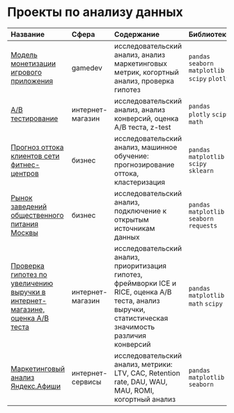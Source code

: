 # Проекты по анализу данных

| Название | Сфера | Содержание | Библиотеки |
| :-------------------- | :-------------------- |:--------------------|:--------------------|
| [Модель монетизации игрового приложения](https://github.com/barrabanda/practicum/tree/main/monetization%20model) | gamedev | исследовательский анализ, анализ маркетинговых метрик, когортный анализ, проверка гипотез  | `pandas` `seaborn` `matplotlib` `scipy` `plotly` |
| [A/B тестирование](https://github.com/barrabanda/practicum/tree/main/ab_test) | интернет-магазин | исследовательский анализ, анализ конверсий, оценка A/B теста, z-test  | `pandas` `plotly` `scipy` `math` |
| [Прогноз оттока клиентов сети фитнес-центров](https://github.com/barrabanda/practicum/tree/main/gym%20churn) | бизнес | исследовательский анализ, машинное обучение: прогнозирование оттока, кластеризация | `pandas` `matplotlib` `scipy` `sklearn` |
| [Рынок заведений общественного питания Москвы](https://github.com/barrabanda/practicum/tree/main/moscow%20rests) | бизнес | исследовательский анализ, подключение к открытым источникам данных | `pandas` `matplotlib` `seaborn` `requests` |
| [Проверка гипотез по увеличению выручки в интернет-магазине, оценка A/B теста](https://github.com/barrabanda/practicum/tree/main/hypothesis) | интернет-магазин | исследовательский анализ, приоритизация гипотез, фреймворки ICE и RICE, оценка A/B теста, анализ выручки, статистическая значимость различия конверсий | `pandas` `matplotlib` `math` `scipy` |
| [Маркетинговый анализ Яндекс.Афиши](https://github.com/barrabanda/practicum/tree/main/hypothesis) | интернет-сервисы | исследовательский анализ, метрики: LTV, CAC, Retention rate, DAU, WAU, MAU, ROMI, когортный анализ | `pandas` `matplotlib` `seaborn` |

